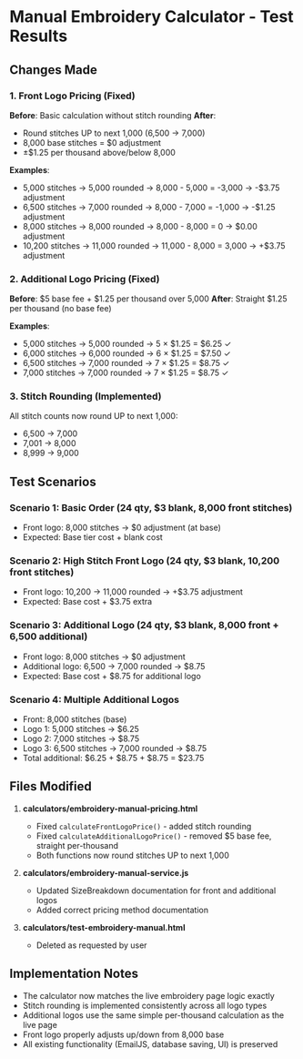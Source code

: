 # Manual Embroidery Calculator - Test Results

## Changes Made

### 1. Front Logo Pricing (Fixed)
**Before**: Basic calculation without stitch rounding
**After**: 
- Round stitches UP to next 1,000 (6,500 → 7,000)
- 8,000 base stitches = $0 adjustment
- ±$1.25 per thousand above/below 8,000

**Examples**:
- 5,000 stitches → 5,000 rounded → 8,000 - 5,000 = -3,000 → -$3.75 adjustment
- 6,500 stitches → 7,000 rounded → 8,000 - 7,000 = -1,000 → -$1.25 adjustment  
- 8,000 stitches → 8,000 rounded → 8,000 - 8,000 = 0 → $0.00 adjustment
- 10,200 stitches → 11,000 rounded → 11,000 - 8,000 = 3,000 → +$3.75 adjustment

### 2. Additional Logo Pricing (Fixed)
**Before**: $5 base fee + $1.25 per thousand over 5,000
**After**: Straight $1.25 per thousand (no base fee)

**Examples**:
- 5,000 stitches → 5,000 rounded → 5 × $1.25 = $6.25 ✓
- 6,000 stitches → 6,000 rounded → 6 × $1.25 = $7.50 ✓
- 6,500 stitches → 7,000 rounded → 7 × $1.25 = $8.75 ✓
- 7,000 stitches → 7,000 rounded → 7 × $1.25 = $8.75 ✓

### 3. Stitch Rounding (Implemented)
All stitch counts now round UP to next 1,000:
- 6,500 → 7,000
- 7,001 → 8,000  
- 8,999 → 9,000

## Test Scenarios

### Scenario 1: Basic Order (24 qty, $3 blank, 8,000 front stitches)
- Front logo: 8,000 stitches → $0 adjustment (at base)
- Expected: Base tier cost + blank cost

### Scenario 2: High Stitch Front Logo (24 qty, $3 blank, 10,200 front stitches)
- Front logo: 10,200 → 11,000 rounded → +$3.75 adjustment
- Expected: Base cost + $3.75 extra

### Scenario 3: Additional Logo (24 qty, $3 blank, 8,000 front + 6,500 additional)
- Front logo: 8,000 stitches → $0 adjustment
- Additional logo: 6,500 → 7,000 rounded → $8.75
- Expected: Base cost + $8.75 for additional logo

### Scenario 4: Multiple Additional Logos
- Front: 8,000 stitches (base)
- Logo 1: 5,000 stitches → $6.25
- Logo 2: 7,000 stitches → $8.75
- Logo 3: 6,500 stitches → 7,000 rounded → $8.75
- Total additional: $6.25 + $8.75 + $8.75 = $23.75

## Files Modified

1. **calculators/embroidery-manual-pricing.html**
   - Fixed `calculateFrontLogoPrice()` - added stitch rounding
   - Fixed `calculateAdditionalLogoPrice()` - removed $5 base fee, straight per-thousand
   - Both functions now round stitches UP to next 1,000

2. **calculators/embroidery-manual-service.js**
   - Updated SizeBreakdown documentation for front and additional logos
   - Added correct pricing method documentation

3. **calculators/test-embroidery-manual.html**
   - Deleted as requested by user

## Implementation Notes

- The calculator now matches the live embroidery page logic exactly
- Stitch rounding is implemented consistently across all logo types
- Additional logos use the same simple per-thousand calculation as the live page
- Front logo properly adjusts up/down from 8,000 base
- All existing functionality (EmailJS, database saving, UI) is preserved